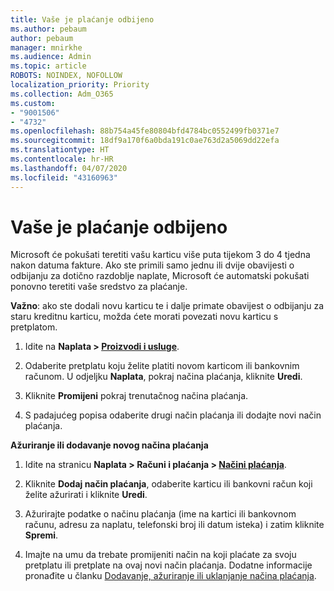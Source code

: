 ```yaml
---
title: Vaše je plaćanje odbijeno
ms.author: pebaum
author: pebaum
manager: mnirkhe
ms.audience: Admin
ms.topic: article
ROBOTS: NOINDEX, NOFOLLOW
localization_priority: Priority
ms.collection: Adm_O365
ms.custom:
- "9001506"
- "4732"
ms.openlocfilehash: 88b754a45fe80804bfd4784bc0552499fb0371e7
ms.sourcegitcommit: 18df9a170f6a0bda191c0ae763d2a5069dd22efa
ms.translationtype: HT
ms.contentlocale: hr-HR
ms.lasthandoff: 04/07/2020
ms.locfileid: "43160963"
---
```

# <a name="your-payment-was-declined"></a>Vaše je plaćanje odbijeno

Microsoft će pokušati teretiti vašu karticu više puta tijekom 3 do 4 tjedna nakon datuma fakture.  Ako ste primili samo jednu ili dvije obavijesti o odbijanju za dotično razdoblje naplate, Microsoft će automatski pokušati ponovno teretiti vaše sredstvo za plaćanje.  

**Važno**: ako ste dodali novu karticu te i dalje primate obavijest o odbijanju za staru kreditnu karticu, možda ćete morati povezati novu karticu s pretplatom.

1. Idite na **Naplata > [Proizvodi i usluge](https://go.microsoft.com/fwlink/p/?linkid=842054)**.

2. Odaberite pretplatu koju želite platiti novom karticom ili bankovnim računom. U odjeljku **Naplata**, pokraj načina plaćanja, kliknite **Uredi**.

3. Kliknite **Promijeni** pokraj trenutačnog načina plaćanja.

4. S padajućeg popisa odaberite drugi način plaćanja ili dodajte novi način plaćanja.

**Ažuriranje ili dodavanje novog načina plaćanja**

1. Idite na stranicu **Naplata > Računi i plaćanja > [Načini plaćanja](https://go.microsoft.com/fwlink/p/?linkid=2018806)**.

2. Kliknite **Dodaj način plaćanja**, odaberite karticu ili bankovni račun koji želite ažurirati i kliknite **Uredi**.

3. Ažurirajte podatke o načinu plaćanja (ime na kartici ili bankovnom računu, adresu za naplatu, telefonski broj ili datum isteka) i zatim kliknite **Spremi**.

4. Imajte na umu da trebate promijeniti način na koji plaćate za svoju pretplatu ili pretplate na ovaj novi način plaćanja. Dodatne informacije pronađite u članku [Dodavanje, ažuriranje ili uklanjanje načina plaćanja](https://go.microsoft.com/fwlink/?linkid=2118133). 
